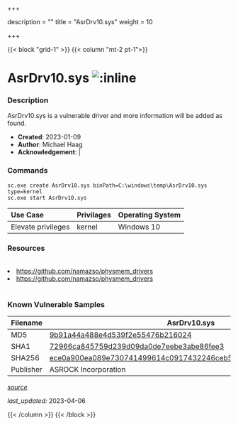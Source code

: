 +++

description = ""
title = "AsrDrv10.sys"
weight = 10

+++


{{< block "grid-1" >}}
{{< column "mt-2 pt-1">}}


# AsrDrv10.sys ![:inline](/images/twitter_verified.png) 


### Description

AsrDrv10.sys is a vulnerable driver and more information will be added as found.

- **Created**: 2023-01-09
- **Author**: Michael Haag
- **Acknowledgement**:  | [](https://twitter.com/)

### Commands

```
sc.exe create AsrDrv10.sys binPath=C:\windows\temp\AsrDrv10.sys type=kernel
sc.exe start AsrDrv10.sys
```

| Use Case | Privilages | Operating System | 
|:---- | ---- | ---- |
| Elevate privileges | kernel | Windows 10 |

### Resources
<br>
<li><a href=" https://github.com/namazso/physmem_drivers"> https://github.com/namazso/physmem_drivers</a></li>
<li><a href="https://github.com/namazso/physmem_drivers">https://github.com/namazso/physmem_drivers</a></li>
<br>

### Known Vulnerable Samples

| Filename | AsrDrv10.sys |
|:---- | ---- | 
| MD5 | <a href="https://www.virustotal.com/gui/file/9b91a44a488e4d539f2e55476b216024">9b91a44a488e4d539f2e55476b216024</a> |
| SHA1 | <a href="https://www.virustotal.com/gui/file/72966ca845759d239d09da0de7eebe3abe86fee3">72966ca845759d239d09da0de7eebe3abe86fee3</a> |
| SHA256 | <a href="https://www.virustotal.com/gui/file/ece0a900ea089e730741499614c0917432246ceb5e11599ee3a1bb679e24fd2c">ece0a900ea089e730741499614c0917432246ceb5e11599ee3a1bb679e24fd2c</a> |
| Publisher | ASROCK Incorporation || Signature | ASROCK Incorporation, VeriSign Class 3 Code Signing 2010 CA, VeriSign   || Description | ASRock IO Driver |


[*source*](https://github.com/magicsword-io/LOLDrivers/tree/main/yaml/asrdrv10.yaml)

*last_updated:* 2023-04-06








{{< /column >}}
{{< /block >}}
